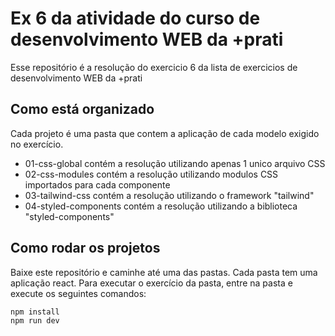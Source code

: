 # Ex 6 da atividade do curso de desenvolvimento WEB da +prati

Esse repositório é a resolução do exercicio 6 da lista de exercicios de desenvolvimento WEB da +prati

## Como está organizado

Cada projeto é uma pasta que contem a aplicação de cada modelo exigido no exercício.
- 01-css-global contém a resolução utilizando apenas 1 unico arquivo CSS
- 02-css-modules contém a resolução utilizando modulos CSS importados para cada componente
- 03-tailwind-css contém a resolução utilizando o framework "tailwind"
- 04-styled-components contém a resolução utilizando a biblioteca "styled-components"

## Como rodar os projetos

Baixe este repositório e caminhe até uma das pastas. Cada pasta tem uma aplicação react. Para executar o exercício da pasta, entre na pasta e execute os seguintes comandos:

```shell
npm install
npm run dev
```

